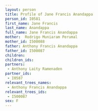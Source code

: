 ```yaml
---
layout: person
title: Profile of Jane Francis Anandappa
person_id: I0581
first_name: Jane Francis
last_name: Anandappa
full_name: Jane Francis Anandappa
mother:  Rodrigo Muniaram Perumal
mother_id: I500088
father: Anthony Francis Anandappa
father_id: I500087
children:
children_ids:
partners:
 - Anthony Laity Ramenaden
partner_ids:
 - I0587
relevant_trees_names:
 - Anthony Francis Anandappa
relevant_trees_ids:
 - I500087
sex: F
---
```


